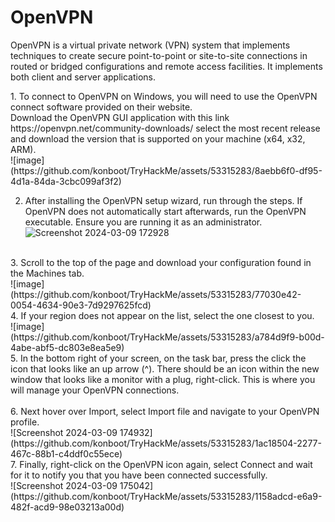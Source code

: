 <h1>OpenVPN</h1>
<p>OpenVPN is a virtual private network (VPN) system that implements techniques to create secure point-to-point or site-to-site connections in routed or bridged configurations and remote access facilities. It implements both client and server applications.</p>
<p>1. To connect to OpenVPN on Windows, you will need to use the OpenVPN connect software provided on their website. <br>Download the OpenVPN GUI application with this link https://openvpn.net/community-downloads/ select the most recent release and download the version that is supported on your machine (x64, x32, ARM).<br>
  ![image](https://github.com/konboot/TryHackMe/assets/53315283/8aebb6f0-df95-4d1a-84da-3cbc099af3f2)

2. After installing the OpenVPN setup wizard, run through the steps. If OpenVPN does not automatically start afterwards, run the OpenVPN executable. Ensure you are running it as an administrator.<br>
  ![Screenshot 2024-03-09 172928](https://github.com/konboot/TryHackMe/assets/53315283/20ecb1b7-8c1b-4f7a-9e3a-f94c39672416)
<br>
3. Scroll to the top of the page and download your configuration found in the Machines tab.<br>![image](https://github.com/konboot/TryHackMe/assets/53315283/77030e42-0054-4634-90e3-7d9297625fcd)
<br>
4. If your region does not appear on the list, select the one closest to you.<br>![image](https://github.com/konboot/TryHackMe/assets/53315283/a784d9f9-b00d-4abe-abf5-dc803e8ea5e9)
<br>
5. In the bottom right of your screen, on the task bar, press the click the icon that looks like an up arrow (^). There should be an icon within the new window that looks like a monitor with a plug, right-click. This is where you will manage your OpenVPN connections.<br>
<br>
6. Next hover over Import, select Import file and navigate to your OpenVPN profile.<br>![Screenshot 2024-03-09 174932](https://github.com/konboot/TryHackMe/assets/53315283/1ac18504-2277-467c-88b1-c4ddf0c55ece)
<br>
7. Finally, right-click on the OpenVPN icon again, select Connect and wait for it to notify you that you have been connected successfully.<br>![Screenshot 2024-03-09 175042](https://github.com/konboot/TryHackMe/assets/53315283/1158adcd-e6a9-482f-acd9-98e03213a00d)
</p>
<br>




